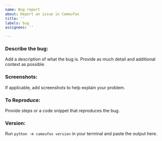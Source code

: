 ```yaml
---
name: Bug report
about: Report an issue in Camoufox
title: ''
labels: bug
assignees: ''

--- 
```


### Describe the bug:

Add a description of what the bug is. Provide as much detail and additional context as possible.

### Screenshots:

If applicable, add screenshots to help explain your problem.

### To Reproduce:

Provide steps or a code snippet that reproduces the bug.

### Version:

Run `python -m camoufox version` in your terminal and paste the output here.